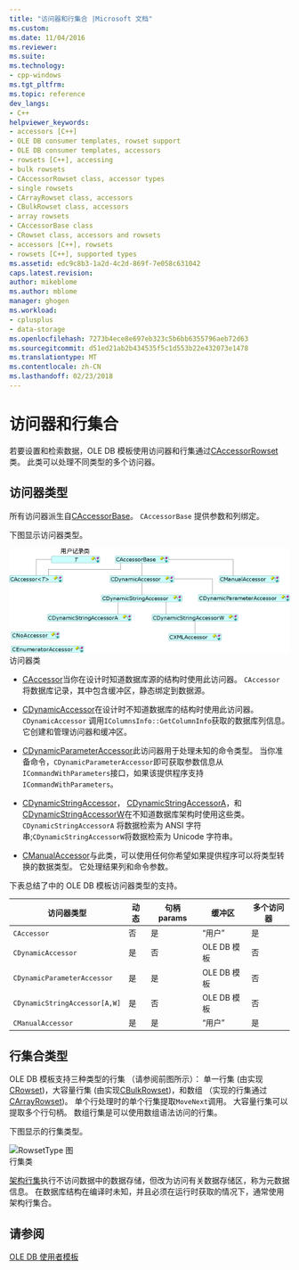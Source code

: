 ```yaml
---
title: "访问器和行集合 |Microsoft 文档"
ms.custom: 
ms.date: 11/04/2016
ms.reviewer: 
ms.suite: 
ms.technology:
- cpp-windows
ms.tgt_pltfrm: 
ms.topic: reference
dev_langs:
- C++
helpviewer_keywords:
- accessors [C++]
- OLE DB consumer templates, rowset support
- OLE DB consumer templates, accessors
- rowsets [C++], accessing
- bulk rowsets
- CAccessorRowset class, accessor types
- single rowsets
- CArrayRowset class, accessors
- CBulkRowset class, accessors
- array rowsets
- CAccessorBase class
- CRowset class, accessors and rowsets
- accessors [C++], rowsets
- rowsets [C++], supported types
ms.assetid: edc9c8b3-1a2d-4c2d-869f-7e058c631042
caps.latest.revision: 
author: mikeblome
ms.author: mblome
manager: ghogen
ms.workload:
- cplusplus
- data-storage
ms.openlocfilehash: 7273b4ece8e697eb323c5b6bb6355796aeb72d63
ms.sourcegitcommit: d51ed21ab2b434535f5c1d553b22e432073e1478
ms.translationtype: MT
ms.contentlocale: zh-CN
ms.lasthandoff: 02/23/2018
---
```

# <a name="accessors-and-rowsets"></a>访问器和行集合
若要设置和检索数据，OLE DB 模板使用访问器和行集通过[CAccessorRowset](../../data/oledb/caccessorrowset-class.md)类。 此类可以处理不同类型的多个访问器。  
  
## <a name="accessor-types"></a>访问器类型  
 所有访问器派生自[CAccessorBase](../../data/oledb/caccessorbase-class.md)。 `CAccessorBase` 提供参数和列绑定。  
  
 下图显示访问器类型。  
  
 ![访问器类型](../../data/oledb/media/vcaccessortypes.gif "vcaccessortypes")  
访问器类  
  
-   [CAccessor](../../data/oledb/caccessor-class.md)当你在设计时知道数据库源的结构时使用此访问器。 `CAccessor` 将数据库记录，其中包含缓冲区，静态绑定到数据源。  
  
-   [CDynamicAccessor](../../data/oledb/cdynamicaccessor-class.md)在设计时不知道数据库的结构时使用此访问器。 `CDynamicAccessor` 调用`IColumnsInfo::GetColumnInfo`获取的数据库列信息。 它创建和管理访问器和缓冲区。  
  
-   [CDynamicParameterAccessor](../../data/oledb/cdynamicparameteraccessor-class.md)此访问器用于处理未知的命令类型。 当你准备命令，`CDynamicParameterAccessor`即可获取参数信息从`ICommandWithParameters`接口，如果该提供程序支持`ICommandWithParameters`。  
  
-   [CDynamicStringAccessor](../../data/oledb/cdynamicstringaccessor-class.md)， [CDynamicStringAccessorA](../../data/oledb/cdynamicstringaccessora-class.md)，和[CDynamicStringAccessorW](../../data/oledb/cdynamicstringaccessorw-class.md)在不知道数据库架构时使用这些类。 `CDynamicStringAccessorA` 将数据检索为 ANSI 字符串;`CDynamicStringAccessorW`将数据检索为 Unicode 字符串。  
  
-   [CManualAccessor](../../data/oledb/cmanualaccessor-class.md)与此类，可以使用任何你希望如果提供程序可以将类型转换的数据类型。 它处理结果列和命令参数。  
  
 下表总结了中的 OLE DB 模板访问器类型的支持。  
  
|访问器类型|动态|句柄 params|缓冲区|多个访问器|  
|-------------------|-------------|--------------------|------------|------------------------|  
|`CAccessor`|否|是|“用户”|是|  
|`CDynamicAccessor`|是|否|OLE DB 模板|否|  
|`CDynamicParameterAccessor`|是|是|OLE DB 模板|否|  
|`CDynamicStringAccessor[A,W]`|是|否|OLE DB 模板|否|  
|`CManualAccessor`|是|是|“用户”|是|  
  
## <a name="rowset-types"></a>行集合类型  
 OLE DB 模板支持三种类型的行集 （请参阅前图所示）： 单一行集 (由实现[CRowset](../../data/oledb/crowset-class.md))，大容量行集 (由实现[CBulkRowset](../../data/oledb/cbulkrowset-class.md))，和数组 （实现的行集通过[CArrayRowset](../../data/oledb/carrayrowset-class.md))。 单个行处理时的单个行集提取`MoveNext`调用。 大容量行集可以提取多个行句柄。 数组行集是可以使用数组语法访问的行集。  
  
 下图显示的行集类型。  
  
 ![RowsetType 图](../../data/oledb/media/vcrowsettypes.gif "vcrowsettypes")  
行集类  
  
 [架构行集](../../data/oledb/obtaining-metadata-with-schema-rowsets.md)执行不访问数据中的数据存储，但改为访问有关数据存储区，称为元数据信息。 在数据库结构在编译时未知，并且必须在运行时获取的情况下，通常使用架构行集合。  
  
## <a name="see-also"></a>请参阅  
 [OLE DB 使用者模板](../../data/oledb/ole-db-consumer-templates-cpp.md)